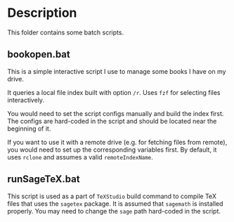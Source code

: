 # Description

This folder contains some batch scripts.

## bookopen.bat

This is a simple interactive script I use to manage some books I have on my drive.

It queries a local file index built with option `/r`. Uses `fzf` for selecting files interactively.

You would need to set the script configs manually and build the index first. The configs are hard-coded in the script and should be located near the beginning of it.

If you want to use it with a remote drive (e.g. for fetching files from remote), you would need to set up the corresponding variables first. By default, it uses `rclone` and assumes a valid `remoteIndexName`.

## runSageTeX.bat

This script is used as a part of `TeXStudio` build command to compile TeX files that uses the `sagetex` package. It is assumed that `sagemath` is installed properly. You may need to change the `sage` path hard-coded in the script.
